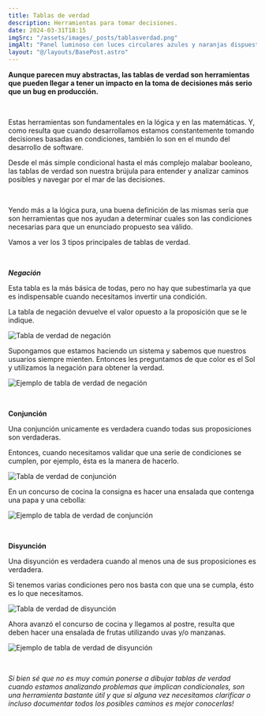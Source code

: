 ```yaml
---
title: Tablas de verdad
description: Herramientas para tomar decisiones.
date: 2024-03-31T18:15
imgSrc: "/assets/images/_posts/tablasverdad.png"
imgAlt: "Panel luminoso con luces circulares azules y naranjas dispuestas en un patrón geométrico, con un área brillante rectangular en el centro que evoca un estilo tecnológico y vanguardista."
layout: "@/layouts/BasePost.astro"
---
```


**Aunque parecen muy abstractas, las tablas de verdad son herramientas que pueden llegar a tener un impacto en la toma de decisiones más serio que un bug en producción.**

</br>

Estas herramientas son fundamentales en la lógica y en las matemáticas. Y, como resulta que cuando desarrollamos estamos constantemente tomando decisiones basadas en condiciones, también lo son en el mundo del desarrollo de software.

Desde el más simple condicional hasta el más complejo malabar booleano, las tablas de verdad son nuestra brújula para entender y analizar caminos posibles y navegar por el mar de las decisiones.

</br>

Yendo más a la lógica pura, una buena definición de las mismas sería que son herramientas que nos ayudan a determinar cuales son las condiciones necesarias para que un enunciado propuesto sea válido.

Vamos a ver los 3 tipos principales de tablas de verdad.

</br>

***Negación***

Esta tabla es la más básica de todas, pero no hay que subestimarla ya que es indispensable cuando necesitamos invertir una condición.

La tabla de negación devuelve el valor opuesto a la proposición que se le indique.

![Tabla de verdad de negación](/assets/images/_posts/verdadnegacion.png)

Supongamos que estamos haciendo un sistema y sabemos que nuestros usuarios siempre mienten. Entonces les preguntamos de que color es el Sol y utilizamos la negación para obtener la verdad.

![Ejemplo de tabla de verdad de negación](/assets/images/_posts/verdadnegacionejemplo.png)

</br>

**Conjunción**

Una conjunción unicamente es verdadera cuando todas sus proposiciones son verdaderas.

Entonces, cuando necesitamos validar que una serie de condiciones se cumplen, por ejemplo, ésta es la manera de hacerlo.

![Tabla de verdad de conjunción](/assets/images/_posts/verdadconjuncion.png)

En un concurso de cocina la consigna es hacer una ensalada que contenga una papa y una cebolla:

![Ejemplo de tabla de verdad de conjunción](/assets/images/_posts/verdadconjuncionejemplo.png)

</br>

**Disyunción**

Una disyunción es verdadera cuando al menos una de sus proposiciones es verdadera.

Si tenemos varias condiciones pero nos basta con que una se cumpla, ésto es lo que necesitamos.

![Tabla de verdad de disyunción](/assets/images/_posts/verdaddisjuncion.png)

Ahora avanzó el concurso de cocina y llegamos al postre, resulta que deben hacer una ensalada de frutas utilizando uvas y/o manzanas.

![Ejemplo de tabla de verdad de disyunción](/assets/images/_posts/verdaddisjuncionejemplo.png)

</br>

*Si bien sé que no es muy común ponerse a dibujar tablas de verdad cuando estamos analizando problemas que implican condicionales, son una herramienta bastante útil y que si alguna vez necesitamos clarificar o incluso documentar todos los posibles caminos es mejor conocerlas!*

</br>
